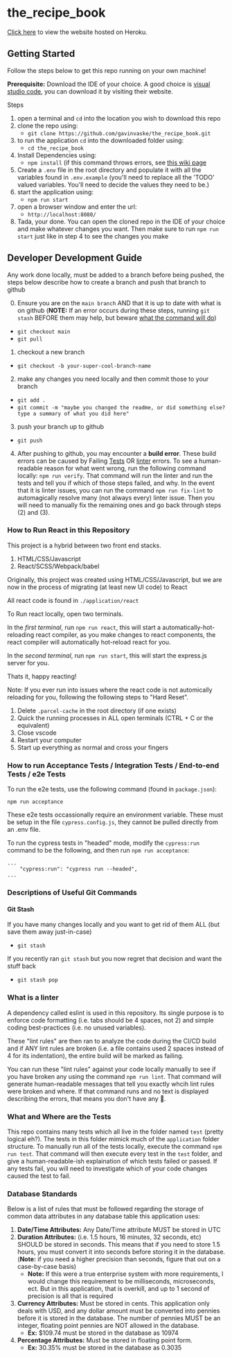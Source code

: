 # the_recipe_book

[Click here](https://the-recipe-book-heroku-app.herokuapp.com/) to view the website hosted on Heroku.


## Getting Started

Follow the steps below to get this repo running on your own machine!

**Prerequisite:** Download the IDE of your choice. A good choice is [visual studio code](https://code.visualstudio.com/), you can download it by visiting their website.

Steps
  1. open a terminal and `cd` into the location you wish to download this repo
  2. clone the repo using:
     - `git clone https://github.com/gavinvaske/the_recipe_book.git`
  3. to run the application `cd` into the downloaded folder using: 
     - `cd the_recipe_book`
  4. Install Dependencies using:
     - `npm install` (if this command throws errors, see [this wiki page](https://github.com/gavinvaske/the_recipe_book/wiki/Fixing-%60npm-install%60-Error(s))
  5. Create a `.env` file in the root directory and populate it with all the variables found in `.env.example` (you'll need to replace all the 'TODO' valued variables. You'll need to decide the values they need to be.)
  5. start the application using:
     - `npm run start`
  6. open a browser window and enter the url: 
     - `http://localhost:8080/`
  7. Tada, your done. You can open the cloned repo in the IDE of your choice and make whatever changes you want. Then make sure to run `npm run start` just like in step 4 to see the changes you make


## Developer Development Guide

Any work done locally, must be added to a branch before being pushed, the steps below describe how to create a branch and push that branch to github

0) Ensure you are on the `main branch` AND that it is up to date with what is on github (**NOTE:** If an error occurs during these steps, running `git stash` BEFORE them may help, but beware [what the command will do](#git-stash))
  - `git checkout main`
  - `git pull`
1) checkout a new branch
  - `git checkout -b your-super-cool-branch-name`
2) make any changes you need locally and then commit those to your branch
  - `git add .`
  - `git commit -m "maybe you changed the readme, or did something else? type a summary of what you did here"`
3) push your branch up to github
  - `git push`
4) After pushing to github, you may encounter a **build error**. These build errors can be caused by Failing [Tests](#what-and-where-are-the-tests) OR [linter](#what-is-a-linter) errors. To see a human-readable reason for what went wrong, run the following command locally: `npm run verify`. That command will run the linter and run the tests and tell you if which of those steps failed, and why. In the event that it is linter issues, you can run the command `npm run fix-lint` to automagically resolve many (not always every) linter issue. Then you will need to manually fix the remaining ones and go back through steps (2) and (3).

### How to Run React in this Repository
This project is a hybrid between two front end stacks.
  1. HTML/CSS/Javascript
  2. React/SCSS/Webpack/babel

Originally, this project was created using HTML/CSS/Javascript, but we are now in the process of migrating (at least new UI code) to React

All react code is found in `./application/react`

To Run react locally, open two terminals. 

In the *first terminal*, run `npm run react`, this will start a automatically-hot-reloading react compiler, as you make changes to react components, the react compiler will automatically hot-reload react for you.

In the *second terminal*, run `npm run start`, this will start the express.js server for you.

Thats it, happy reacting!

Note: If you ever run into issues where the react code is not automically reloading for you, following the following steps to "Hard Reset".
  1. Delete `.parcel-cache` in the root directory (if one exists)
  2. Quick the running processes in ALL open terminals (CTRL + C or the equivalent)
  3. Close vscode
  4. Restart your computer
  5. Start up everything as normal and cross your fingers

### How to run Acceptance Tests / Integration Tests / End-to-end Tests / e2e Tests
To run the e2e tests, use the following command (found in `package.json`):

```
npm run acceptance
```

These e2e tests occassionally require an environment variable. These must be setup in the file `cypress.config.js`, they cannot be pulled directly from an .env file.

To run the cypress tests in "headed" mode, modify the `cypress:run` command to be the following, and then run `npm run acceptance`:

```
...
    "cypress:run": "cypress run --headed",
...
```

### Descriptions of Useful Git Commands

#### Git Stash
If you have many changes locally and you want to get rid of them ALL (but save them away just-in-case)
  - `git stash`

If you recently ran `git stash` but you now regret that decision and want the stuff back
  - `git stash pop`


### What is a linter
A dependency called eslint is used in this repository. Its single purpose is to enforce code formatting (i.e. tabs should be 4 spaces, not 2) and simple coding best-practices (i.e. no unused variables).

These "lint rules" are then ran to analyze the code during the CI/CD build and if ANY lint rules are broken (i.e. a file contains used 2 spaces instead of 4 for its indentation), the entire build will be marked as failing.

You can run these "lint rules" against your code locally manually to see if you have broken any using the command `npm run lint`. That command will generate human-readable messages that tell you exactly whcih lint rules were broken and where. If that command runs and no text is displayed describing the errors, that means you don't have any 🎊.

### What and Where are the Tests
This repo contains many tests which all live in the folder named `test` (pretty logical eh?). The tests in this folder mimick much of the `application` folder structure. To manually run all of the tests locally, execute the command `npm run test`. That command will then execute every test in the `test` folder, and give a human-readable-ish explaination of which tests failed or passed. If any tests fail, you will need to investigate which of your code changes caused the test to fail.


### Database Standards
Below is a list of rules that must be followed regarding the storage of common data attributes in any database table this application uses:

  1. **Date/Time Attributes:** Any Date/Time attribute MUST be stored in UTC
  2. **Duration Attributes:** (i.e. 1.5 hours, 16 minutes, 32 seconds, etc) SHOULD be stored in seconds. This means that if you need to store 1.5 hours, you must convert it into seconds before storing it in the database. (**Note:** if you need a higher precision than seconds, figure that out on a case-by-case basis)
     - **Note:** If this were a true enterprise system with more requirements, I would change this requirement to be milliseconds, microseconds, ect. But in this application, that is overkill, and up to 1 second of precision is all that is required
  3. **Currency Attributes:** Must be stored in cents. This application only deals with USD, and any dollar amount must be converted into pennies before it is stored in the database. The number of pennies MUST be an integer, floating point pennies are NOT allowed in the database.
     - **Ex:** $109.74 must be stored in the database as 10974
  5. **Percentage Attributes:** Must be stored in floating point form.
     - **Ex:** 30.35% must be stored in the database as 0.3035
